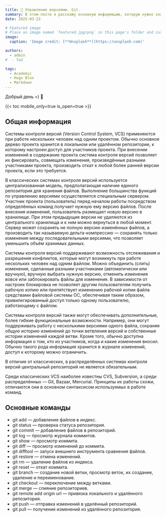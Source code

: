 ```yaml
---
title: 🎉 Управление версиями. Git.
summary: В этом посте я расскажу основную информацию, которую нужно знать о git.
date: 2025-03-22

# Featured image
# Place an image named `featured.jpg/png` in this page's folder and customize its options here.
image:
  caption: 'Image credit: [**Unsplash**](https://unsplash.com)'

authors:
  - admin
#  - Ted

tags:
  - Academic
  - Hugo Blox
  - Markdown
---
```


Добрый день =) 👋

{{< toc mobile_only=true is_open=true >}}

## Общая информация
Системы контроля версий (Version Control System, VCS) применяются при работе нескольких человек над одним проектом. Обычно основное дерево проекта хранится в локальном или удалённом репозитории, к которому настроен доступ для участников проекта. При внесении изменений в содержание проекта система контроля версий позволяет их фиксировать, совмещать изменения, произведённые разными участниками проекта, производить откат к любой более ранней версии проекта, если это требуется.

В классических системах контроля версий используется централизованная модель, предполагающая наличие единого репозитория для хранения файлов. Выполнение большинства функций по управлению версиями осуществляется специальным сервером. Участник проекта (пользователь) перед началом работы посредством определённых команд получает нужную ему версию файлов. После внесения изменений, пользователь размещает новую версию в хранилище. При этом предыдущие версии не удаляются из центрального хранилища и к ним можно вернуться в любой момент. Сервер может сохранять не полную версию изменённых файлов, а производить так называемую дельта-компрессию — сохранять только изменения между последовательными версиями, что позволяет уменьшить объём хранимых данных.

Системы контроля версий поддерживают возможность отслеживания и разрешения конфликтов, которые могут возникнуть при работе нескольких человек над одним файлом. Можно объединить (слить) изменения, сделанные разными участниками (автоматически или вручную), вручную выбрать нужную версию, отменить изменения вовсе или заблокировать файлы для изменения. В зависимости от настроек блокировка не позволяет другим пользователям получить рабочую копию или препятствует изменению рабочей копии файла средствами файловой системы ОС, обеспечивая таким образом, привилегированный доступ только одному пользователю, работающему с файлом.

Системы контроля версий также могут обеспечивать дополнительные, более гибкие функциональные возможности. Например, они могут поддерживать работу с несколькими версиями одного файла, сохраняя общую историю изменений до точки ветвления версий и собственные истории изменений каждой ветви. Кроме того, обычно доступна информация о том, кто из участников, когда и какие изменения вносил. Обычно такого рода информация хранится в журнале изменений, доступ к которому можно ограничить.

В отличие от классических, в распределённых системах контроля версий центральный репозиторий не является обязательным.

Среди классических VCS наиболее известны CVS, Subversion, а среди распределённых — Git, Bazaar, Mercurial. Принципы их работы схожи, отличаются они в основном синтаксисом используемых в работе команд.

## Основные команды
- git add — добавление файлов в индекс.  
- git status — проверка статуса репозитория.  
- git commit — добавление файлов в репозиторий.  
- git log — просмотр журнала коммитов.  
- git show — просмотр коммита.  
- git diff — просмотр изменений до коммита.  
- git difftool — запуск внешнего инструмента сравнения файлов.  
- git restore — отмена изменений.  
- git rm — удаление файлов из индекса.  
- git reset — откат коммита.  
- git branch — создание новой ветки, просмотр веток, их создание, удаление и переименование.  
- git checkout — переключение между ветками.  
- git merge — слияние репозиториев.  
- git remote add origin url — привязка локального и удалённого репозитория.  
- git push — отправка изменений в удалённый репозиторий.  
- git pull — получение изменений из удалённого репозитория.
